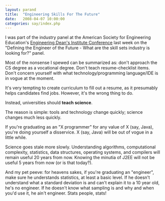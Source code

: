 ```yaml
---
layout: parand
title:  "Engineering Skills For The Future"
date:   2008-04-07 10:00:00
categories: say/index.php
---
```

I was part of the industry panel at the American Society for Engineering Education's [Engineering Dean's Institute Conference](/web/20101222034703/http://www.asee.org/conferences/edi/2008/Program.cfm) last week on the "Defining the Engineer of the Future - What are the skill sets industry is looking for?" panel.

Most of the nonsense I spewed can be summarized as: don't approach the CS degree as a vocational degree. Don't teach resume-checklist items. Don't concern yourself with what technology/programming language/IDE is in vogue at the moment.

It's very tempting to create curriculum to fill out a resume, as it presumably helps candidates find jobs. However, it's the wrong thing to do.

Instead, universities should **teach science**.

The reason is simple: tools and technology change quickly; science changes much less quickly.

If you're graduating as an "X programmer" for any value of X \(say, Java\), you're doing yourself a disservice. X \(say, Java\) will be out of vogue in a little while. 

Science goes stale more slowly. Understanding algorithms, computational complexity, statistics, data structures, operating systems, and compilers will remain useful 20 years from now. Knowing the minutia of J2EE will not be useful 5 years from now \(or is that today?\).

And my pet peeve: for heavens sakes, if you're graduating an "engineer", make sure he understands statistics, at least a basic level. If he doesn't understand what a standard deviation is and can't explain it to a 10 year old, he's no engineer. If he doesn't know what sampling is and why and when you'd use it, he ain't engineer. Stats people, stats\!
